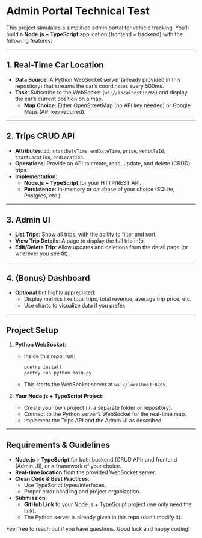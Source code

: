 # Admin Portal Technical Test

This project simulates a simplified admin portal for vehicle tracking. You’ll build a **Node.js + TypeScript** application (frontend + backend) with the following features:

---

## 1. Real-Time Car Location

- **Data Source**: A Python WebSocket server (already provided in this repository) that streams the car’s coordinates every 500ms.
- **Task**: Subscribe to the WebSocket (`ws://localhost:8765`) and display the car’s current position on a map.
  - **Map Choice**: Either OpenStreetMap (no API key needed) or Google Maps (API key required).

---

## 2. Trips CRUD API

- **Attributes**: `id`, `startDateTime`, `endDateTime`, `price`, `vehicleId`, `startLocation`, `endLocation`.
- **Operations**: Provide an API to create, read, update, and delete (CRUD) trips.
- **Implementation**:
  - **Node.js + TypeScript** for your HTTP/REST API.
  - **Persistence**: In-memory or database of your choice (SQLite, Postgres, etc.).  

---

## 3. Admin UI

- **List Trips**: Show all trips, with the ability to filter and sort.
- **View Trip Details**: A page to display the full trip info.
- **Edit/Delete Trip**: Allow updates and deletions from the detail page (or wherever you see fit).

---

## 4. (Bonus) Dashboard

- **Optional** but highly appreciated:
  - Display metrics like total trips, total revenue, average trip price, etc.
  - Use charts to visualize data if you prefer.

---

## Project Setup

1. **Python WebSocket**:  
   - Inside this repo, run:
     ```bash
     poetry install
     poetry run python main.py
     ```
   - This starts the WebSocket server at `ws://localhost:8765`.

2. **Your Node.js + TypeScript Project**:
   - Create your own project (in a separate folder or repository).
   - Connect to the Python server’s WebSocket for the real-time map.
   - Implement the Trips API and the Admin UI as described.

---

## Requirements & Guidelines

- **Node.js + TypeScript** for both backend (CRUD API) and frontend (Admin UI), or a framework of your choice.
- **Real-time location** from the provided WebSocket server.
- **Clean Code & Best Practices**:
  - Use TypeScript types/interfaces.
  - Proper error handling and project organization.
- **Submission**:
  - **GitHub Link** to your Node.js + TypeScript project (we only need the link).
  - The Python server is already given in this repo (don’t modify it).

Feel free to reach out if you have questions. Good luck and happy coding!
